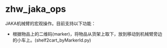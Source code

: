 # zhw_jaka_ops
JAKA机械臂的宏观操作。目前支持以下功能：
- 根据物品上的二维码(marker)，将物品从货架上取下，放到移动到机械臂旁边的小车上。(shelf2cart_byMarkerId.py)